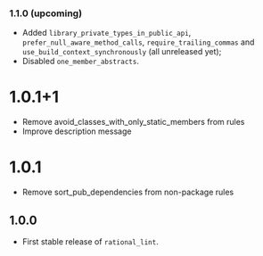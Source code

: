 ### 1.1.0 (upcoming)

- Added `library_private_types_in_public_api`, `prefer_null_aware_method_calls`, `require_trailing_commas` and
`use_build_context_synchronously` (all unreleased yet);
- Disabled `one_member_abstracts`.

# 1.0.1+1

- Remove avoid_classes_with_only_static_members from rules
- Improve description message

# 1.0.1

- Remove sort_pub_dependencies from non-package rules

## 1.0.0

- First stable release of `rational_lint`.
